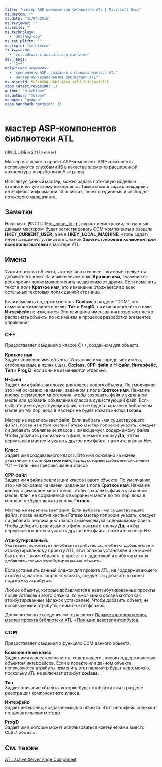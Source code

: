 ```yaml
---
title: "мастер ASP-компонентов библиотеки ATL | Microsoft Docs"
ms.custom: ""
ms.date: "11/04/2016"
ms.reviewer: ""
ms.suite: ""
ms.technology: 
  - "devlang-cpp"
ms.tgt_pltfrm: ""
ms.topic: "reference"
f1_keywords: 
  - "vc.codewiz.class.atl.asp.overview"
dev_langs: 
  - "C++"
helpviewer_keywords: 
  - "компоненты ASP, создание с помощью мастера ATL"
  - "мастер ASP-компонентов библиотеки ATL"
ms.assetid: 5a5cb904-dbbf-44ea-ad3d-2ddd14c1d3c5
caps.latest.revision: 13
author: "mikeblome"
ms.author: "mblome"
manager: "ghogen"
caps.handback.revision: 13
---
```

# мастер ASP-компонентов библиотеки ATL
[!INCLUDE[vs2017banner](../../assembler/inline/includes/vs2017banner.md)]

Мастер вставляет в проект ASP\-компонент.  ASP\-компоненты используются службами IIS в качестве элемента расширенной архитектуры разработки веб\-страниц.  
  
 Используя данный мастер, можно задать потоковую модель и статистическую схему компонента.  Также можно задать поддержку интерфейса информации об ошибках, точек соединения и свободно\-потокового маршалинга.  
  
## Заметки  
 Начиная с [!INCLUDE[vs_orcas_long](../../atl/reference/includes/vs_orcas_long_md.md)], скрипт регистрации, созданный данным мастером, будет регистрировать COM\-компоненты в разделе **HKEY\_CURRENT\_USER**, а не в **HKEY\_LOCAL\_MACHINE**.  Чтобы задать иное поведение, установите флажок **Зарегистрировать компонент для всех пользователей** в мастере ATL.  
  
## Имена  
 Укажите имена объекта, интерфейса и классов, которые требуется добавить в проект.  За исключением поля **Краткое имя**, значения во всех прочих полях можно менять независимо от других.  Если изменить текст в поле **Краткое имя**, это изменение отражается во всех остальных текстовых полях данной страницы.  
  
 Если изменить содержимое поля **Coclass** в разделе "COM", это изменение отразится в полях **Тип** и **ProgID**, но имя интерфейса в поле **Интерфейс** не изменится.  Эти принципы именования позволяют легко распознать объекты по их именам в процессе разработки элементов управления.  
  
### C\+\+  
 Предоставляет сведения о классе C\+\+, созданном для объекта.  
  
 **Краткое имя**  
 Задает корневое имя объекта.  Указанное имя определяет имена, отображаемые в полях `Class`, **Coclass**, **CPP\-файл** и **H\-файл**, **Интерфейс**, **Тип** и **ProgID**, если они не изменяются отдельно.  
  
 **H\-файл**  
 Задает имя файла заголовка для класса нового объекта.  По умолчанию это имя основано на имени, заданном в поле **Краткое имя**.  Нажмите кнопку с символом многоточия, чтобы сохранить файл в указанном месте или добавить объявление класса в существующий файл.  Если выбрать уже существующий файл, он не будет сохранен в выбранном месте до тех пор, пока в мастере не будет нажата кнопка **Готово**.  
  
 Мастер не переписывает файл.  Если выбрать имя существующего файла, после нажатия кнопки **Готово** мастер попросит указать, следует ли добавить объявление класса к имеющемуся содержимому файла.  Чтобы добавить реализацию в файл, нажмите кнопку **Да**; чтобы вернуться в мастер и указать другое имя файла, нажмите кнопку **Нет**.  
  
 **Класс**  
 Задает имя создаваемого класса.  Это имя основано на имени, указанном в поле **Краткое имя**, перед которым добавляется символ "C" — типичный префикс имени класса.  
  
 **CPP\-файл**  
 Задает имя файла реализации класса нового объекта.  По умолчанию это имя основано на имени, заданном в поле **Краткое имя**.  Нажмите кнопку с символом многоточия, чтобы сохранить файл в указанном месте.  Файл не сохраняется в выбранном месте до тех пор, пока в мастере не будет нажата кнопка **Готово**.  
  
 Мастер не переписывает файл.  Если выбрать имя существующего файла, после нажатия кнопки **Готово** мастер попросит указать, следует ли добавить реализацию класса к имеющемуся содержимому файла.  Чтобы добавить реализацию в файл, нажмите кнопку **Да**; чтобы вернуться в мастер и указать другое имя файла, нажмите кнопку **Нет**.  
  
 **Атрибутированный.**  
 Указывает, использует ли объект атрибуты.  Если объект добавляется к атрибутированному проекту ATL, этот флажок установлен и не может быть снят.  Таким образом, в проект с поддержкой атрибутов можно добавлять только атрибутированные объекты.  
  
 Если установить данный флажок для проекта ATL, не поддерживающего атрибуты, мастер попросит указать, следует ли добавить в проект поддержку атрибутов.  
  
 Любые объекты, которые добавляются в неатрибутированные проекты после установки этого флажка, по умолчанию обозначаются как атрибутированные \(флажок установлен\).  Чтобы добавить объект, не использующий атрибуты, снимите этот флажок.  
  
 Дополнительные сведения см. в разделах [Параметры приложения, мастер проекта библиотеки ATL](../Topic/Application%20Settings,%20ATL%20Project%20Wizard.md) и [Принцип действия атрибутов](../../windows/basic-mechanics-of-attributes.md).  
  
### COM  
 Предоставляет сведения о функциях COM данного объекта.  
  
 **Компонентный класс**  
 Задает имя класса компонента, содержащего список поддерживаемых объектом интерфейсов.  Если в проекте или данном объекте используются атрибуты, изменить этот параметр будет невозможно, поскольку ATL не включает атрибут **coclass**.  
  
 **Тип**  
 Задает описание объекта, которое будет отображаться в разделе реестра для компонентного класса.  
  
 **Интерфейс**  
 Задает интерфейс, создаваемый для объекта.  Этот интерфейс содержит пользовательские методы.  
  
 **ProgID**  
 Задает имя, которое может использоваться контейнерами вместо CLSID объекта.  
  
## См. также  
 [ATL Active Server Page Component](../../atl/reference/adding-an-atl-active-server-page-component.md)